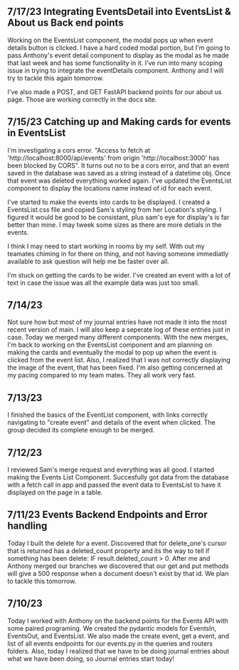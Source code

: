 ## 7/17/23 Integrating EventsDetail into EventsList & About us Back end points

Working on the EventsList component, the modal pops up when event details button is clicked. I have a hard coded modal portion, but I'm going to pass Anthony's event detail component to display as the modal as he made that last week and has some functionality in it. I've run into many scoping issue in trying to integrate the eventDetails component. Anthony and I will try to tackle this again tomorrow.

I've also made a POST, and GET FastAPI backend points for our about us page. Those are working correctly in the docs site.

## 7/15/23 Catching up and Making cards for events in EventsList

I'm investigating a cors error. "Access to fetch at 'http://localhost:8000/api/events' from origin 'http://localhost:3000' has been blocked by CORS". It turns out no to be a cors error, and that an event saved in the database was saved as a string instead of a datetime obj. Once that event was deleted everything worked again. I've updated the EventsList component to display the locations name instead of id for each event.

I've started to make the events into cards to be displayed. I created a EventsList.css file and copied Sam's styling from her Location's styling. I figured it would be good to be consistant, plus sam's eye for display's is far better than mine. I may tweek some sizes as there are more detials in the events.

I think I may need to start working in rooms by my self. With out my teamates chiming in for there on thing, and not having someone immediatly available to ask question will help me be faster over all.

I'm stuck on getting the cards to be wider. I've created an event with a lot of text in case the issue was all the example data was just too small.

## 7/14/23

Not sure how but most of my journal entries have not made it into the most recent version of main. I will also keep a seperate log of these entries just in case. Today we merged many different components. With the new merges, I'm back to working on the EventsList component and am planning on making the cards and eventually the modal to pop up when the event is clicked from the event list. Also, I realized that I was not correctly displaying the image of the event, that has been fixed. I'm also getting concerned at my pacing compared to my team mates. They all work very fast.

## 7/13/23

I finished the basics of the EventList component, with links correctly navigating to "create event" and details of the event when clicked. The group decided its complete enough to be merged.

## 7/12/23

I reviewed Sam's merge request and everything was all good. I started making the Events List Component. Succesfully got data from the database with a fetch call in app and passed the event data to EventsList to have it displayed on the page in a table.

## 7/11/23 Events Backend Endpoints and Error handling

Today I built the delete for a event. Discovered that for delete_one's cursor that is returned has a deleted_count property and its the way to tell if something has been delete: IF result.deleted_count > 0. After me and Anthony merged our branches we discovered that our get and put methods will give a 500 response when a document doesn't exist by that id. We plan to tackle this tomorrow.

## 7/10/23

Today I worked with Anthony on the backend points for the Events API with some paired programing. We created the pydantic models for EventsIn, EventsOut, and EventsList. We also made the create event, get a event, and list of all events endpoints for our events.py in the queries and routers folders. Also, today I realized that we have to be doing journal entries about what we have been doing, so Journal entries start today!
